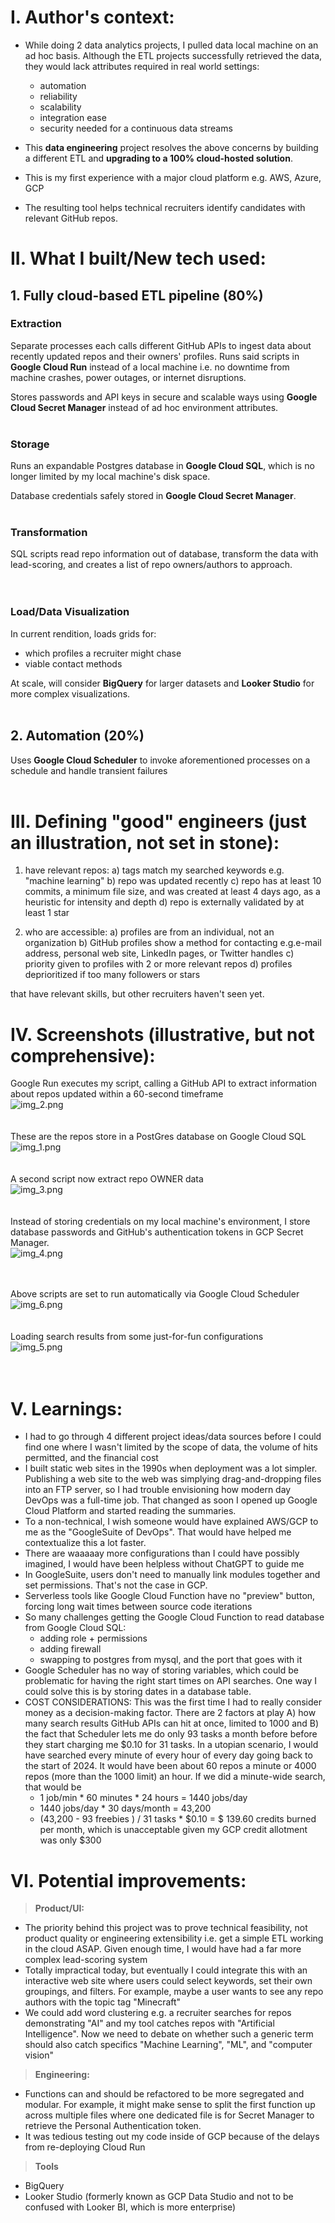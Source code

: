 # I. Author's context:
- While doing 2 data analytics projects, I pulled data local machine on an ad hoc basis. Although the ETL projects successfully retrieved the data, they would lack attributes required in real world settings:
  - automation
  - reliability
  - scalability
  - integration ease
  - security needed for a continuous data streams


- This __data engineering__ project resolves the above concerns by building a different ETL and __upgrading to a 100% cloud-hosted solution__.


- This is my first experience with a major cloud platform e.g. AWS, Azure, GCP


- The resulting tool helps technical recruiters identify candidates with relevant GitHub repos.


# II. What I built/New tech used:
## 1. Fully cloud-based ETL pipeline (80%)
### Extraction
Separate processes each calls different GitHub APIs to ingest data about recently updated repos and their owners' profiles. Runs said scripts in __Google Cloud Run__ instead of a local machine i.e. no downtime from machine crashes, power outages, or internet disruptions.

Stores passwords and API keys in secure and scalable ways using __Google Cloud Secret Manager__ instead of ad hoc environment attributes.
<br>
<br>
### Storage
Runs an expandable Postgres database in __Google Cloud SQL__, which is no longer limited by my local machine's disk space.

Database credentials safely stored in __Google Cloud Secret Manager__.
<br>
<br>
### Transformation
SQL scripts read repo information out of database, transform the data with lead-scoring, and creates a list of repo owners/authors to approach.   
<br>
<br>
### Load/Data Visualization
In current rendition, loads grids for:
* which profiles a recruiter might chase 
* viable contact methods

At scale, will consider __BigQuery__ for larger datasets and __Looker Studio__ for more complex visualizations.
<br>
<br>

## 2. Automation (20%)
Uses __Google Cloud Scheduler__ to invoke aforementioned processes on a schedule and handle transient failures
<br>
<br>

# III. Defining "good" engineers (just an illustration, not set in stone):
1. have relevant repos:
   a) tags match my searched keywords e.g. "machine learning"
   b) repo was updated recently
   c) repo has at least 10 commits, a minimum file size, and was created at least 4 days ago, as a heuristic for intensity and depth 
   d) repo is externally validated by at least 1 star

2. who are accessible:
   a) profiles are from an individual, not an organization
   b) GitHub profiles show a method for contacting e.g.e-mail address, personal web site, LinkedIn pages, or Twitter handles
   c) priority given to profiles with 2 or more relevant repos 
   d) profiles deprioritized if too many followers or stars

that have relevant skills, but other recruiters haven't seen yet.

# IV. Screenshots (illustrative, but not comprehensive):

Google Run executes my script, calling a GitHub API to extract information about repos updated within a 60-second timeframe<br>
![img_2.png](img_2.png)
<br>
<br>
<br>
These are the repos store in a PostGres database on Google Cloud SQL<br>
![img_1.png](img_1.png)
<br>
<br>
<br>
A second script now extract repo OWNER data<br>
![img_3.png](img_3.png)
<br>
<br>
<br>
Instead of storing credentials on my local machine's environment, I store database passwords and GitHub's authentication tokens in GCP Secret Manager.<br>
![img_4.png](img_4.png)
<br>
<br>
<br>

Above scripts are set to run automatically via Google Cloud Scheduler<br>
![img_6.png](img_6.png)
<br>
<br>
<br>
Loading search results from some just-for-fun configurations<br>
![img_5.png](img_5.png)
<br>
<br>
<br>



# V. Learnings:
- I had to go through 4 different project ideas/data sources before I could find one where I wasn't limited by the scope of data, the volume of hits permitted, and the financial cost
- I built static web sites in the 1990s when deployment was a lot simpler. Publishing a web site to the web was simplying drag-and-dropping files into an FTP server, so I had trouble envisioning how modern day DevOps was a full-time job. That changed as soon I opened up Google Cloud Platform and started reading the summaries.
- To a non-technical, I wish someone would have explained AWS/GCP to me as the "GoogleSuite of DevOps". That would have helped me contextualize this a lot faster.
- There are waaaaay more configurations than I could have possibly imagined, I would have been helpless without ChatGPT to guide me
- In GoogleSuite, users don't need to manually link modules together and set permissions. That's not the case in GCP.
- Serverless tools like Google Cloud Function have no "preview" button, forcing long wait times between source code iterations
- So many challenges getting the Google Cloud Function to read database from Google Cloud SQL:
  - adding role + permissions
  - adding firewall
  - swapping to postgres from mysql, and the port that goes with it
- Google Scheduler has no way of storing variables, which could be problematic for having the right start times on API searches. One way I could solve this is by storing dates in a database table.
- COST CONSIDERATIONS: This was the first time I had to really consider money as a decision-making factor. There are 2 factors at play A) how many search results GitHub APIs can hit at once, limited to 1000 and B) the fact that Scheduler lets me do only 93 tasks a month before before they start charging me $0.10 for 31 tasks. In a utopian scenario, I would have searched every minute of every hour of every day going back to the start of 2024. It would have been about 60 repos a minute or 4000 repos (more than the 1000 limit) an hour. If we did a minute-wide search, that would be
  - 1 job/min * 60 minutes * 24 hours = 1440 jobs/day
  - 1440 jobs/day * 30 days/month = 43,200
  - (43,200 - 93 freebies ) / 31 tasks * $0.10 = $ 139.60 credits burned per month, which is unacceptable given my GCP credit allotment was only $300

# VI. Potential improvements:
>**Product/UI:**<br>
- The priority behind this project was to prove technical feasibility, not product quality or engineering extensibility i.e. get a simple ETL working in the cloud ASAP. Given enough time, I would have had a far more complex lead-scoring system
- Totally impractical today, but eventually I could integrate this with an interactive web site where users could select keywords, set their own groupings, and filters. For example, maybe a user wants to see any repo authors with the topic tag "Minecraft"
- We could add word clustering e.g. a recruiter searches for repos demonstrating "AI" and my tool catches repos with "Artificial Intelligence". Now we need to debate on whether such a generic term should also catch specifics "Machine Learning", "ML", and "computer vision"

>**Engineering:**<br>
- Functions can and should be refactored to be more segregated and modular. For example, it might make sense to split the first function up across multiple files where one dedicated file is for Secret Manager to retrieve the Personal Authentication token.
- It was tedious testing out my code inside of GCP because of the delays from re-deploying Cloud Run


>**Tools**<br>
- BigQuery
- Looker Studio (formerly known as GCP Data Studio and not to be confused with Looker BI, which is more enterprise)